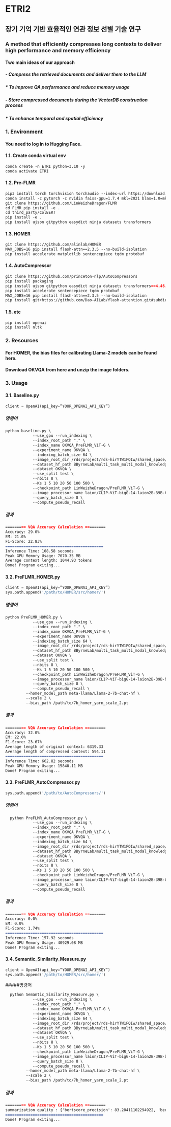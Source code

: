 # ETRI2

## 장기 기억 기반 효율적인 연관 정보 선별 기술 연구
### A method that efficiently compresses long contexts to deliver high performance and memory efficiency
#### Two main ideas of our approach
##### -	Compress the retrieved documents and deliver them to the LLM
##### *	To improve QA performance and reduce memory usage
##### -	Store compressed documents during the VectorDB construction process
##### *	To enhance temporal and spatial efficiency

### 1. Environment
#### You need to log in to Hugging Face.

#### 1.1. Create conda virtual env
```markdown
conda create -n ETRI python=3.10 -y 
conda activate ETRI
```

#### 1.2. Pre-FLMR
```markdown
pip3 install torch torchvision torchaudio --index-url https://download.pytorch.org/whl/cu118 
conda install -c pytorch -c nvidia faiss-gpu=1.7.4 mkl=2021 blas=1.0=mkl 
git clone https://github.com/LinWeizheDragon/FLMR 
cd FLMR pip install -e . 
cd third_party/ColBERT 
pip install -e . 
pip install ujson gitpython easydict ninja datasets transformers
```

#### 1.3. HOMER
```markdown
git clone https://github.com/alinlab/HOMER 
MAX_JOBS=16 pip install flash-attn==2.3.5 --no-build-isolation 
pip install accelerate matplotlib sentencepiece tqdm protobuf
```

#### 1.4. AutoCompressor
```markdown
git clone https://github.com/princeton-nlp/AutoCompressors 
pip install packaging 
pip install ujson gitpython easydict ninja datasets transformers==4.46.0 accelerate==0.24.1 sentencepiece==0.1.99 wandb 
pip install accelerate sentencepiece tqdm protobuf 
MAX_JOBS=16 pip install flash-attn==2.3.5 --no-build-isolation 
pip install git+https://github.com/Dao-AILab/flash-attention.git#subdirectory=csrc/rotary
```

#### 1.5. etc
```markdown
pip install openai
pip install nltk
```

### 2. Resources
#### For HOMER, the bias files for calibrating Llama-2 models can be found here.
#### Download OKVQA from here and unzip the image folders. 

### 3. Usage
#### 3.1. Baseline.py
```python
client = OpenAI(api_key=”YOUR_OPENAI_API_KEY”)
```
##### 명령어
```markdown
python baseline.py \
            --use_gpu --run_indexing \
            --index_root_path "." \
            --index_name OKVQA_PreFLMR_ViT-G \
            --experiment_name OKVQA \
            --indexing_batch_size 64 \
            --image_root_dir /rds/project/rds-hirYTW1FQIw/shared_space/vqa_data/KBVQA_data/OKVQA/eval_image/ \
            --dataset_hf_path BByrneLab/multi_task_multi_modal_knowledge_retrieval_benchmark_M2KR \
            --dataset OKVQA \
            --use_split test \
            --nbits 8 \
            --Ks 1 5 10 20 50 100 500 \
            --checkpoint_path LinWeizheDragon/PreFLMR_ViT-G \
            --image_processor_name laion/CLIP-ViT-bigG-14-laion2B-39B-b160k \
            --query_batch_size 8 \
            --compute_pseudo_recall
```
##### 결과
```markdown
========= VQA Accuracy Calculation =========
Accuracy: 29.0%
EM: 21.0%
F1-Score: 22.83%
===========================================
Inference Time: 108.58 seconds
Peak GPU Memory Usage: 7070.35 MB
Average context length: 1044.93 tokens
Done! Program exiting...
```

#### 3.2. PreFLMR_HOMER.py
```python
client = OpenAI(api_key=”YOUR_OPENAI_API_KEY”)
sys.path.append('/path/to/HOMER/src/homer/')
```
##### 명령어
```markdown
python PreFLMR_HOMER.py \
            --use_gpu --run_indexing \
            --index_root_path "." \
            --index_name OKVQA_PreFLMR_ViT-G \
            --experiment_name OKVQA \
            --indexing_batch_size 64 \
            --image_root_dir /rds/project/rds-hirYTW1FQIw/shared_space/vqa_data/KBVQA_data/OKVQA/eval_image/ \
            --dataset_hf_path BByrneLab/multi_task_multi_modal_knowledge_retrieval_benchmark_M2KR \
            --dataset OKVQA \
            --use_split test \
            --nbits 8 \
            --Ks 1 5 10 20 50 100 500 \
            --checkpoint_path LinWeizheDragon/PreFLMR_ViT-G \
            --image_processor_name laion/CLIP-ViT-bigG-14-laion2B-39B-b160k \
            --query_batch_size 8 \
            --compute_pseudo_recall \
	     --homer_model_path meta-llama/Llama-2-7b-chat-hf \ 
	     --scale 2 \
	     --bias_path /path/to/7b_homer_yarn_scale_2.pt
```
##### 결과
```markdown
========= VQA Accuracy Calculation =========
Accuracy: 32.0%
EM: 22.0%
F1-Score: 23.67%
Average length of original context: 6319.33
Average length of compressed context: 594.11
===========================================
Inference Time: 662.82 seconds
Peak GPU Memory Usage: 15840.11 MB
Done! Program exiting...
```


#### 3.3. PreFLMR_AutoCompressor.py
```python
sys.path.append('/path/to/AutoCompressors/')
```
##### 명령어
```markdown
  python PreFLMR_AutoCompressor.py \
            --use_gpu --run_indexing \
            --index_root_path "." \
            --index_name OKVQA_PreFLMR_ViT-G \
            --experiment_name OKVQA \
            --indexing_batch_size 64 \
            --image_root_dir /rds/project/rds-hirYTW1FQIw/shared_space/vqa_data/KBVQA_data/OKVQA/eval_image/ \
            --dataset_hf_path BByrneLab/multi_task_multi_modal_knowledge_retrieval_benchmark_M2KR \
            --dataset OKVQA \
            --use_split test \
            --nbits 8 \
            --Ks 1 5 10 20 50 100 500 \
            --checkpoint_path LinWeizheDragon/PreFLMR_ViT-G \
            --image_processor_name laion/CLIP-ViT-bigG-14-laion2B-39B-b160k \
            --query_batch_size 8 \
            --compute_pseudo_recall
```
##### 결과
```markdown
========= VQA Accuracy Calculation =========
Accuracy: 0.0%
EM: 0.0%
F1-Score: 1.74%
===========================================
Inference Time: 157.92 seconds
Peak GPU Memory Usage: 40929.08 MB
Done! Program exiting...
```

#### 3.4. Semantic_Similarity_Measure.py
```python
client = OpenAI(api_key=”YOUR_OPENAI_API_KEY”)
sys.path.append('/path/to/HOMER/src/homer/')
```
#####명령어
```markdown
  python Semantic_Similarity_Measure.py \
            --use_gpu --run_indexing \
            --index_root_path "." \
            --index_name OKVQA_PreFLMR_ViT-G \
            --experiment_name OKVQA \
            --indexing_batch_size 64 \
            --image_root_dir /rds/project/rds-hirYTW1FQIw/shared_space/vqa_data/KBVQA_data/OKVQA/eval_image/ \
            --dataset_hf_path BByrneLab/multi_task_multi_modal_knowledge_retrieval_benchmark_M2KR \
            --dataset OKVQA \
            --use_split test \
            --nbits 8 \
            --Ks 1 5 10 20 50 100 500 \
            --checkpoint_path LinWeizheDragon/PreFLMR_ViT-G \
            --image_processor_name laion/CLIP-ViT-bigG-14-laion2B-39B-b160k \
            --query_batch_size 8 \
            --compute_pseudo_recall \
	     --homer_model_path meta-llama/Llama-2-7b-chat-hf \ 
	     --scale 2 \
	     --bias_path /path/to/7b_homer_yarn_scale_2.pt
```
##### 결과
```markdown
========= VQA Accuracy Calculation =========
summarization quality : {'bertscore_precision': 83.28411102294922, 'bertscore_recall': 81.51279562711716, 'bertscore_f1': 82.37774521112442}
===========================================
Done! Program exiting...
```
